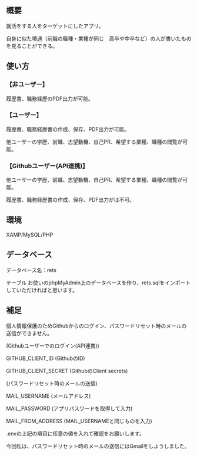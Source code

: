 ## 概要
就活をする人をターゲットにしたアプリ。

自⾝に似た境遇（前職の職種・業種が同じ　高卒や中卒など）の人が書いたものを見ることができる。

## 使い方
### 【非ユーザー】
履歴書、職務経歴のPDF出力が可能。

### 【ユーザー】
履歴書、職務経歴書の作成、保存、PDF出力が可能。

他ユーザーの学歴、前職、志望動機、自己PR、希望する業種、職種の閲覧が可能。

### 【Githubユーザー(API連携)】
他ユーザーの学歴、前職、志望動機、自己PR、希望する業種、職種の閲覧が可能。

履歴書、職務経歴書の作成、保存、PDF出力がは不可。

## 環境
XAMP/MySQL/PHP

## データベース
データベース名：rets

テーブル
お使いのphpMyAdmin上のデータベースを作り、rets.sqlをインポートしていただければと思います。

## 補足
個人情報保護のためGithubからのログイン、パスワードリセット時のメールの送信ができません。


(Githubユーザーでのログイン(API連携))

GITHUB_CLIENT_ID (GithubのID)

GITHUB_CLIENT_SECRET (GithubのClient secrets)

(パスワードリセット時のメールの送信)

MAIL_USERNAME (メールアドレス)

MAIL_PASSWORD (アプリパスワードを取得して入力)

MAIL_FROM_ADDRESS (MAIL_USERNAMEと同じものを入力)


.envの上記の項目に任意の値を入れて確認をお願いします。

今回私は、パスワードリセット時のメールの送信にはGmailをしようしました。
